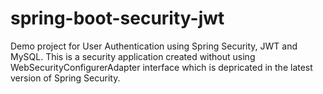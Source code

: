 # spring-boot-security-jwt
Demo project for User Authentication using Spring Security, JWT and MySQL.
This is a security application created without using WebSecurityConfigurerAdapter interface which is depricated in the latest version of Spring Security.
